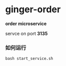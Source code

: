 # ginger-order
**order microservice**

servce on port **3135**

### 如何运行
```$xslt
bash start_service.sh
```
